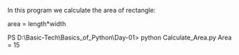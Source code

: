 In this program we calculate the area of rectangle:

area = length*width

PS D:\Basic-Tech\Basics_of_Python\Day-01> python Calculate_Area.py
Area =  15

